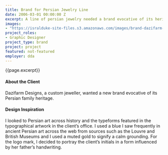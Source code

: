```yaml
---
title: Brand for Persian Jewelry Line
date: 2006-03-01 00:00:00 Z
excerpt: A line of persian jewelry needed a brand evocative of its heritage.
images:
- "https://isralduke-site-files.s3.amazonaws.com/images/brand-dazifarm-jeweler-designed-isral-duke.jpg"
project_roles:
- Graphic Designer
project_type: brand
project: project
featured: not-featured
employer: dda
---
```

<p class="lead">{{page.excerpt}}</p>

#### About the Client

Dazifarm Designs, a custom jeweller, wanted a new brand evocative of its Persian family heritage.

#### Design Inspiration

I looked to Persian art across history and the typeforms featured in the typographical artwork in the client’s office. I used a blue I saw frequently in ancient Persian art across the web from sources such as the Louvre and British Museums and I used a muted gold to signify a calm grounding. For the logo mark, I decided to portray the client’s initials in a form influenced by her father’s handwriting.
